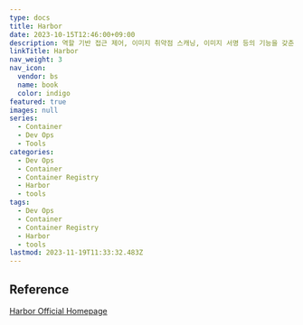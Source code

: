 ```yaml
---
type: docs
title: Harbor
date: 2023-10-15T12:46:00+09:00
description: 역할 기반 접근 제어, 이미지 취약점 스캐닝, 이미지 서명 등의 기능을 갖춘 오픈소스 컨테이너 이미지 레지스트리
linkTitle: Harbor
nav_weight: 3
nav_icon:
  vendor: bs
  name: book
  color: indigo
featured: true
images: null
series:
  - Container
  - Dev Ops
  - Tools
categories:
  - Dev Ops
  - Container
  - Container Registry
  - Harbor
  - tools
tags:
  - Dev Ops
  - Container
  - Container Registry
  - Harbor
  - tools
lastmod: 2023-11-19T11:33:32.483Z
---
```


## Reference

[Harbor Official Homepage](https://goharbor.io/)
